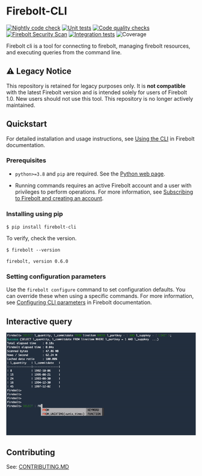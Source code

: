 # Firebolt-CLI

[![Nightly code check](https://github.com/firebolt-db/firebolt-cli/actions/workflows/nightly.yml/badge.svg)](https://github.com/firebolt-db/firebolt-cli/actions/workflows/nightly.yml)
[![Unit tests](https://github.com/firebolt-db/firebolt-cli/actions/workflows/unit-tests.yml/badge.svg)](https://github.com/firebolt-db/firebolt-cli/actions/workflows/unit-tests.yml)
[![Code quality checks](https://github.com/firebolt-db/firebolt-cli/actions/workflows/code-check.yml/badge.svg)](https://github.com/firebolt-db/firebolt-cli/actions/workflows/code-check.yml)
[![Firebolt Security Scan](https://github.com/firebolt-db/firebolt-cli/actions/workflows/security-scan.yml/badge.svg)](https://github.com/firebolt-db/firebolt-cli/actions/workflows/security-scan.yml)
[![Integration tests](https://github.com/firebolt-db/firebolt-cli/actions/workflows/integration-tests.yml/badge.svg)](https://github.com/firebolt-db/firebolt-cli/actions/workflows/integration-tests.yml)
![Coverage](https://img.shields.io/endpoint?url=https://gist.githubusercontent.com/yuryfirebolt/54357e681f193cee7807a96cb49d7910/raw/firebolt-cli-coverage.json)

Firebolt cli is a tool for connecting to firebolt, managing firebolt resources, and executing queries from the command line.

## ⚠️ Legacy Notice

This repository is retained for legacy purposes only. It is **not compatible** with the latest Firebolt version and is intended solely for users of Firebolt 1.0.
New users should not use this tool. This repository is no longer actively maintained.

## Quickstart

For detailed installation and usage instructions, see [Using the CLI](https://docs.firebolt.io/using-the-cli.html) in Firebolt documentation.

### Prerequisites

* `python>=3.8` and `pip` are required. See the [Python web page](https://www.python.org/downloads/).

* Running commands requires an active Firebolt account and a user with privileges to perform operations. For more information, see [Subscribing to Firebolt and creating an account](https://docs.firebolt.io/managing-your-account/creating-an-account.html).

### Installing using pip

```shell
$ pip install firebolt-cli
```

To verify, check the version.

```shell
$ firebolt --version
```

```shell
firebolt, version 0.6.0
```

### Setting configuration parameters

Use the `firebolt configure` command to set configuration defaults. You can override these when using a specific commands. For more information, see [Configuring CLI parameters](https://docs.firebolt.io/using-the-cli.html#configuring-cli-parameters) in Firebolt documentation.

## Interactive query
![Interactive query demo](firebolt-cli-010722.gif)

## Contributing

See: [CONTRIBUTING.MD](https://github.com/firebolt-db/firebolt-cli/tree/main/CONTRIBUTING.MD)
